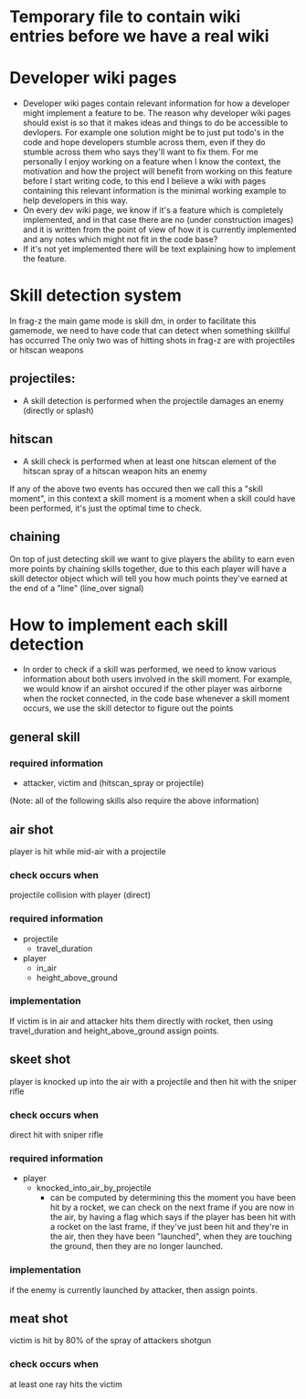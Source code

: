 # Temporary file to contain wiki entries before we have a real wiki

# Developer wiki pages
* Developer wiki pages contain relevant information for how a developer might implement a feature to be. The reason why developer wiki pages should exist is so that it makes ideas and things to do be accessible to devlopers. For example one solution might be to just put todo's in the code and hope developers stumble across them, even if they do stumble across them who says they'll want to fix them. For me personally I enjoy working on a feature when I know the context, the motivation and how the project will benefit from working on this feature before I start writing code, to this end I believe a wiki with pages containing this relevant information is the minimal working example to help developers in this way.
* On every dev wiki page, we know if it's a feature which is completely implemented, and in that case there are no (under construction images) and it is written from the point of view of how it is currently implemented and any notes which might not fit in the code base?
* If it's not yet implemented there will be text explaining how to implement the feature.


# Skill detection system
In frag-z the main game mode is skill dm, in order to facilitate this gamemode, we need to have code that can detect when something skillful has occurred
The only two was of hitting shots in frag-z are with projectiles or hitscan weapons

## projectiles:
* A skill detection is performed when the projectile damages an enemy (directly or splash)

## hitscan
* A skill check is performed when at least one hitscan element of the hitscan spray of a hitscan weapon hits an enemy

If any of the above two events has occured then we call this a "skill moment", in this context a skill moment is a moment when a skill could have been performed, it's just the optimal time to check.

## chaining
On top of just detecting skill we want to give players the ability to earn even more points by chaining skills together, due to this each player will have a skill detector object which will tell you how much points they've earned at the end of a "line" (line_over signal)

# How to implement each skill detection
* In order to check if a skill was performed, we need to know various information about both users involved in the skill moment. For example, we would know if an airshot occured if the other player was airborne when the rocket connected, in the code base whenever a skill moment occurs, we use the skill detector to figure out the points 

## general skill
### required information
* attacker, victim and (hitscan_spray or projectile)

(Note: all of the following skills also require the above information)

## air shot
player is hit while mid-air with a projectile
### check occurs when
projectile collision with player (direct)
### required information
* projectile
  * travel_duration
* player
  * in_air
  * height_above_ground
### implementation
If victim is in air and attacker hits them directly with rocket, then using travel_duration and height_above_ground assign points.

## skeet shot
player is knocked up into the air with a projectile and then hit with the sniper rifle
### check occurs when
direct hit with sniper rifle
### required information
* player
  * knocked_into_air_by_projectile 
    * can be computed by determining this the moment you have been hit by a rocket, we can check on the next frame if you are now in the air, by having a flag which says if the player has been hit with a rocket on the last frame, if they've just been hit and they're in the air, then they have been "launched", when they are touching the ground, then they are no longer launched.
### implementation
if the enemy is currently launched by attacker, then assign points.

## meat shot
victim is hit by 80% of the spray of attackers shotgun
### check occurs when
at least one ray hits the victim


